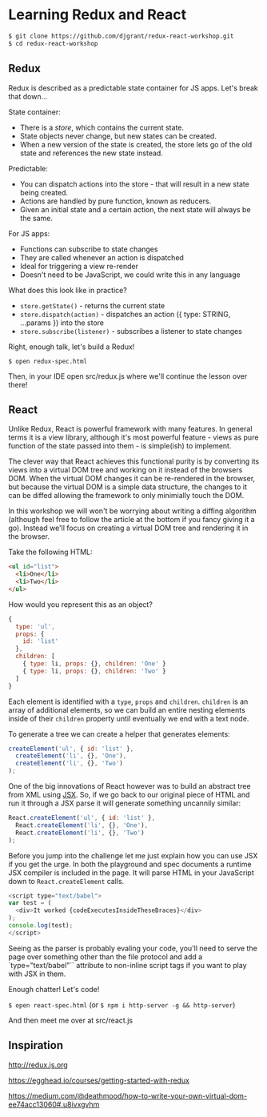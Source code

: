 # Learning Redux and React

```bash
$ git clone https://github.com/djgrant/redux-react-workshop.git
$ cd redux-react-workshop
```

## Redux

Redux is described as a predictable state container for JS apps. Let's break that down...

State container:
- There is a _store_, which contains the current state.
- State objects never change, but new states can be created.
- When a new version of the state is created, the store lets go of the old state and references the new state instead.

Predictable:
- You can dispatch actions into the store - that will result in a new state being created.
- Actions are handled by pure function, known as reducers.
- Given an initial state and a certain action, the next state will always be the same.

For JS apps:
- Functions can subscribe to state changes
- They are called whenever an action is dispatched
- Ideal for triggering a view re-render
- Doesn't need to be JavaScript, we could write this in any language

What does this look like in practice?
- `store.getState()` - returns the current state
- `store.dispatch(action)` - dispatches an action ({ type: STRING, ...params }) into the store
- `store.subscribe(listener)` - subscribes a listener to state changes

<!-- Interactive box model -->

Right, enough talk, let's build a Redux!

`$ open redux-spec.html`

Then, in your IDE open src/redux.js where we'll continue the lesson over there!

## React

Unlike Redux, React is powerful framework with many features. In general terms it is a view library, although it's most powerful feature - views as pure function of the state passed into them - is simple(ish) to implement.

The clever way that React achieves this functional purity is by converting its views into a virtual DOM tree and working on it instead of the browsers DOM. When the virtual DOM changes it can be re-rendered in the browser, but because the virtual DOM is a simple data structure, the changes to it can be diffed allowing the framework to only minimially touch the DOM.

In this workshop we will won't be worrying about writing a diffing algorithm (although feel free to follow the article at the bottom if you fancy giving it a go). Instead we'll focus on creating a virtual DOM tree and rendering it in the browser.

Take the following HTML:

```html
<ul id="list">
  <li>One</li>
  <li>Two</li>
</ul>
```

How would you represent this as an object?

```js
{
  type: 'ul',
  props: {
    id: 'list'
  },
  children: [
    { type: li, props: {}, children: 'One' }
    { type: li, props: {}, children: 'Two' }
  ]
}
```

Each element is identified with a `type`, `props` and `children`. `children` is an array of additional elements, so we can build an entire nesting elements inside of their `children` property until eventually we end with a text node.

To generate a tree we can create a helper that generates elements:

```js
createElement('ul', { id: 'list' },
  createElement('li', {}, 'One'),
  createElement('li', {}, 'Two')
);
```

One of the big innovations of React however was to build an abstract tree from XML using [JSX](https://facebook.github.io/react/docs/jsx-in-depth.html). So, if we go back to our original piece of HTML and run it through a JSX parse it will generate something uncannily similar:

```js
React.createElement('ul', { id: 'list' },
  React.createElement('li', {}, 'One'),
  React.createElement('li', {}, 'Two')
);
```

Before you jump into the challenge let me just explain how you can use JSX if you get the urge. In both the playground and spec documents a runtime JSX compiler is included in the page. It will parse HTML in your JavaScript down to `React.createElement` calls.

```js
<script type="text/babel">
var test = (
  <div>It worked {codeExecutesInsideTheseBraces}</div>
);
console.log(test);
</script>
```

Seeing as the parser is probably evaling your code, you'll need to serve the page over something other than the file protocol and add a `type="text/babel"`` attribute to non-inline script tags if you want to play with JSX in them.

Enough chatter! Let's code!

`$ open react-spec.html` (or `$ npm i http-server -g && http-server`)

And then meet me over at src/react.js

## Inspiration
http://redux.js.org

https://egghead.io/courses/getting-started-with-redux

https://medium.com/@deathmood/how-to-write-your-own-virtual-dom-ee74acc13060#.u8ivxgvhm
